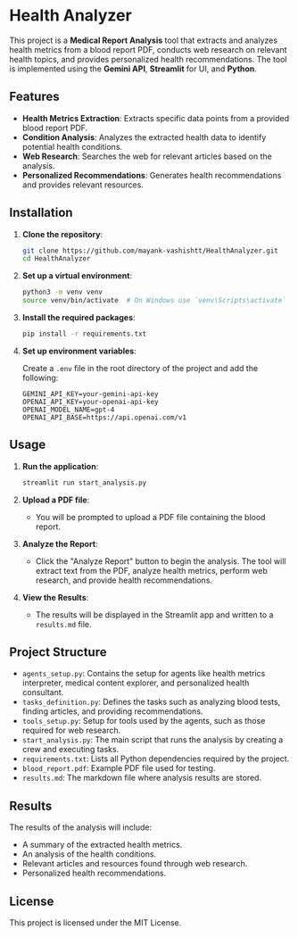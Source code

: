 # Health Analyzer

This project is a **Medical Report Analysis** tool that extracts and analyzes health metrics from a blood report PDF, conducts web research on relevant health topics, and provides personalized health recommendations. The tool is implemented using the **Gemini API**, **Streamlit** for UI, and **Python**.

## Features

- **Health Metrics Extraction**: Extracts specific data points from a provided blood report PDF.
- **Condition Analysis**: Analyzes the extracted health data to identify potential health conditions.
- **Web Research**: Searches the web for relevant articles based on the analysis.
- **Personalized Recommendations**: Generates health recommendations and provides relevant resources.

## Installation

1. **Clone the repository**:

    ```bash
    git clone https://github.com/mayank-vashishtt/HealthAnalyzer.git
    cd HealthAnalyzer
    ```

2. **Set up a virtual environment**:

    ```bash
    python3 -m venv venv
    source venv/bin/activate  # On Windows use `venv\Scripts\activate`
    ```

3. **Install the required packages**:

    ```bash
    pip install -r requirements.txt
    ```

4. **Set up environment variables**:

    Create a `.env` file in the root directory of the project and add the following:

    ```env
    GEMINI_API_KEY=your-gemini-api-key
    OPENAI_API_KEY=your-openai-api-key
    OPENAI_MODEL_NAME=gpt-4
    OPENAI_API_BASE=https://api.openai.com/v1
    ```

## Usage

1. **Run the application**:

    ```bash
    streamlit run start_analysis.py
    ```

2. **Upload a PDF file**:
    - You will be prompted to upload a PDF file containing the blood report.

3. **Analyze the Report**:
    - Click the "Analyze Report" button to begin the analysis. The tool will extract text from the PDF, analyze health metrics, perform web research, and provide health recommendations.

4. **View the Results**:
    - The results will be displayed in the Streamlit app and written to a `results.md` file.

## Project Structure

- `agents_setup.py`: Contains the setup for agents like health metrics interpreter, medical content explorer, and personalized health consultant.
- `tasks_definition.py`: Defines the tasks such as analyzing blood tests, finding articles, and providing recommendations.
- `tools_setup.py`: Setup for tools used by the agents, such as those required for web research.
- `start_analysis.py`: The main script that runs the analysis by creating a crew and executing tasks.
- `requirements.txt`: Lists all Python dependencies required by the project.
- `blood_report.pdf`: Example PDF file used for testing.
- `results.md`: The markdown file where analysis results are stored.

## Results

The results of the analysis will include:

- A summary of the extracted health metrics.
- An analysis of the health conditions.
- Relevant articles and resources found through web research.
- Personalized health recommendations.

## License

This project is licensed under the MIT License.
